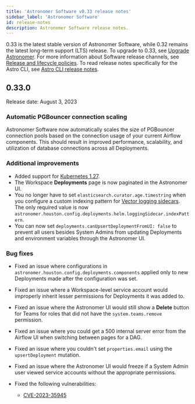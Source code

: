 ```yaml
---
title: 'Astronomer Software v0.33 release notes'
sidebar_label: 'Astronomer Software'
id: release-notes
description: Astronomer Software release notes.
---
```


<!--- Version-specific -->

0.33 is the latest stable version of Astronomer Software, while 0.32 remains the latest long-term support (LTS) release. To upgrade to 0.33, see [Upgrade Astronomer](upgrade-astronomer.md). For more information about Software release channels, see [Release and lifecycle policies](release-lifecycle-policy.md). To read release notes specifically for the Astro CLI, see [Astro CLI release notes](https://docs.astronomer.io/astro/cli/release-notes).

## 0.33.0

Release date: August 3, 2023

### Automatic PGBouncer connection scaling

Astronomer Software now automatically scales the size of PGBouncer connection pools based on the connection usage of your current Airflow components. This should result in improved performance, scalability, and utilization of database connections across all Deployments. 

### Additional improvements

- Added support for [Kubernetes 1.27](https://kubernetes.io/blog/2023/04/11/kubernetes-v1-27-release/).
- The Workspace **Deployments** page is now paginated in the Astronomer UI.
- You no longer have to set `elasticsearch.curator.age.timestring` when you configure a custom indexing pattern for [Vector logging sidecars](export-task-logs.md#export-logs-using-container-sidecars). The only required value is now `astronomer.houston.config.deployments.helm.loggingSidecar.indexPattern`.
- You can now set `deployments.canUpsertDeploymentFromUI: false` to prevent all users besides System Admins from updating Deployments and environment variables through the Astronomer UI. 

### Bug fixes

- Fixed an issue where configurations in `astronomer.houston.config.deployments.components` applied only to new Deployments made after the configuration was set. 
- Fixed an issue where a Workspace-level service account would improperly inherit lesser permissions for Deployments it was added to.
- Fixed an issue where the Astronomer UI would still show a **Delete** button for Teams for roles that did not have the `system.teams.remove` permission.
- Fixed an issue where you could get a 500 internal server error from the Airflow UI when switching between pages for a DAG.
- Fixed an issue where you couldn't set `properties.email` using the `upsertDeployment` mutation.
- Fixed an issue where the Astronomer UI would freeze if a System Admin user viewed service accounts without the appropriate permissions. 
- Fixed the following vulnerabilities:

    - [CVE-2023-35945](https://cve.mitre.org/cgi-bin/cvename.cgi?name=CVE-2023-35945)